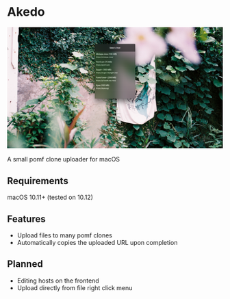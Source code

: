 # Akedo

![Screenshot](https://raw.githubusercontent.com/DrabWeb/Akedo/master/screenshot.png)

A small pomf clone uploader for macOS


## Requirements
macOS 10.11+ (tested on 10.12)


## Features
* Upload files to many pomf clones
* Automatically copies the uploaded URL upon completion


## Planned
* Editing hosts on the frontend
* Upload directly from file right click menu
